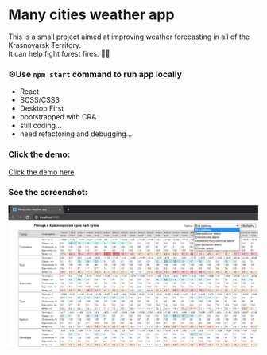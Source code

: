 # Many cities weather app

This is a small project aimed at improving weather forecasting in all of the Krasnoyarsk Territory.  
It can help fight forest fires. 🚒🔥

### ⚙️Use `npm start` command to run app locally

- React 
- SCSS/CSS3 
- Desktop First
- bootstrapped with CRA
- still coding...
- need refactoring and debugging....

### Click the demo:
[Click the demo here](https://stark-tor-89840.herokuapp.com/)

### See the screenshot:
![Image alt](https://github.com/arukosuev/lpcweather/raw/main/public/image.png)